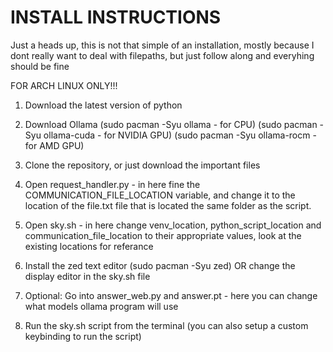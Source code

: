 # INSTALL INSTRUCTIONS

Just a heads up, this is not that simple of an installation, mostly because I dont really want to deal with filepaths, but just follow along and everyhing should be fine

FOR ARCH LINUX ONLY!!!

1. Download the latest version of python

2. Download Ollama (sudo pacman -Syu ollama - for CPU) (sudo pacman -Syu ollama-cuda - for NVIDIA GPU) (sudo pacman -Syu ollama-rocm - for AMD GPU)

3. Clone the repository, or just download the important files

4. Open request_handler.py - in here fine the COMMUNICATION_FILE_LOCATION variable, and change it to the location of the file.txt file that is located the same folder as the script.

5. Open sky.sh - in here change venv_location, python_script_location and communication_file_location to their appropriate values, look at the existing locations for referance

6. Install the zed text editor (sudo pacman -Syu zed) OR change the display editor in the sky.sh file

7. Optional: Go into answer_web.py and answer.pt - here you can change what models ollama program will use

8. Run the sky.sh script from the terminal (you can also setup a custom keybinding to run the script)
